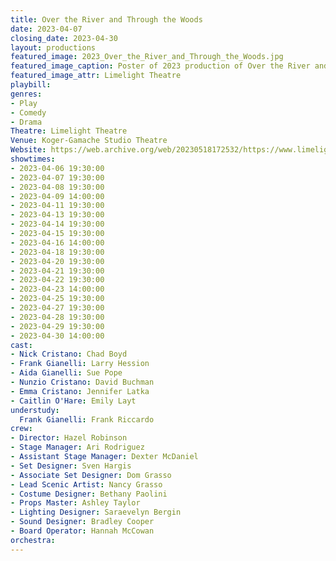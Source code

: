 ```yaml
---
title: Over the River and Through the Woods
date: 2023-04-07
closing_date: 2023-04-30
layout: productions
featured_image: 2023_Over_the_River_and_Through_the_Woods.jpg
featured_image_caption: Poster of 2023 production of Over the River and Through the Woods
featured_image_attr: Limelight Theatre
playbill:
genres:
- Play
- Comedy
- Drama
Theatre: Limelight Theatre
Venue: Koger-Gamache Studio Theatre
Website: https://web.archive.org/web/20230518172532/https://www.limelight-theatre.org/shows/over-the-river-and-through-the-woods
showtimes:
- 2023-04-06 19:30:00
- 2023-04-07 19:30:00
- 2023-04-08 19:30:00
- 2023-04-09 14:00:00
- 2023-04-11 19:30:00
- 2023-04-13 19:30:00
- 2023-04-14 19:30:00
- 2023-04-15 19:30:00
- 2023-04-16 14:00:00
- 2023-04-18 19:30:00
- 2023-04-20 19:30:00
- 2023-04-21 19:30:00
- 2023-04-22 19:30:00
- 2023-04-23 14:00:00
- 2023-04-25 19:30:00
- 2023-04-27 19:30:00
- 2023-04-28 19:30:00
- 2023-04-29 19:30:00
- 2023-04-30 14:00:00
cast:
- Nick Cristano: Chad Boyd
- Frank Gianelli: Larry Hession
- Aida Gianelli: Sue Pope
- Nunzio Cristano: David Buchman
- Emma Cristano: Jennifer Latka
- Caitlin O'Hare: Emily Layt
understudy:
  Frank Gianelli: Frank Riccardo
crew:
- Director: Hazel Robinson
- Stage Manager: Ari Rodriguez
- Assistant Stage Manager: Dexter McDaniel
- Set Designer: Sven Hargis
- Associate Set Designer: Dom Grasso
- Lead Scenic Artist: Nancy Grasso
- Costume Designer: Bethany Paolini
- Props Master: Ashley Taylor
- Lighting Designer: Saraevelyn Bergin
- Sound Designer: Bradley Cooper
- Board Operator: Hannah McCowan
orchestra:
---
```


